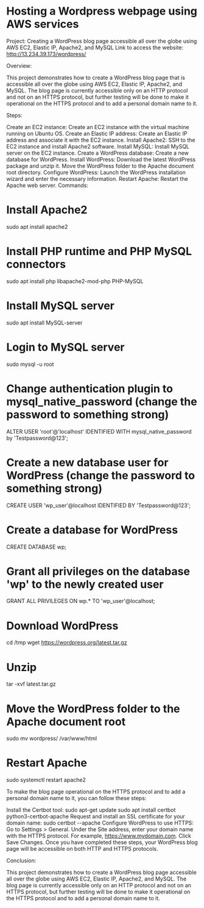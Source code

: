 # Hosting a Wordpress webpage using AWS services

Project: Creating a WordPress blog page accessible all over the globe using AWS EC2, Elastic IP, Apache2, and MySQL
Link to access the website:  http://13.234.39.173/wordpress/

Overview:

This project demonstrates how to create a WordPress blog page that is accessible all over the globe using AWS EC2, Elastic IP, Apache2, and MySQL. The blog page is currently accessible only on an HTTP protocol and not on an HTTPS protocol, but further testing will be done to make it operational on the HTTPS protocol and to add a personal domain name to it.

Steps:

Create an EC2 instance:
Create an EC2 instance with the virtual machine running on Ubuntu OS.
Create an Elastic IP address:
Create an Elastic IP address and associate it with the EC2 instance.
Install Apache2:
SSH to the EC2 instance and install Apache2 software.
Install MySQL:
Install MySQL server on the EC2 instance.
Create a WordPress database:
Create a new database for WordPress.
Install WordPress:
Download the latest WordPress package and unzip it.
Move the WordPress folder to the Apache document root directory.
Configure WordPress:
Launch the WordPress installation wizard and enter the necessary information.
Restart Apache:
Restart the Apache web server.
Commands:

# Install Apache2
sudo apt install apache2

# Install PHP runtime and PHP MySQL connectors
sudo apt install php libapache2-mod-php PHP-MySQL

# Install MySQL server
sudo apt install MySQL-server

# Login to MySQL server
sudo mysql -u root

# Change authentication plugin to mysql_native_password (change the password to something strong)
ALTER USER 'root'@'localhost' IDENTIFIED WITH mysql_native_password by 'Testpassword@123';

# Create a new database user for WordPress (change the password to something strong)
CREATE USER 'wp_user'@localhost IDENTIFIED BY 'Testpassword@123';

# Create a database for WordPress
CREATE DATABASE wp;

# Grant all privileges on the database 'wp' to the newly created user
GRANT ALL PRIVILEGES ON wp.* TO 'wp_user'@localhost;

# Download WordPress
cd /tmp
wget https://wordpress.org/latest.tar.gz

# Unzip
tar -xvf latest.tar.gz

# Move the WordPress folder to the Apache document root
sudo mv wordpress/ /var/www/html

# Restart Apache
sudo systemctl restart apache2


To make the blog page operational on the HTTPS protocol and to add a personal domain name to it, you can follow these steps:

Install the Certbot tool:
sudo apt-get update
sudo apt install certbot python3-certbot-apache
Request and install an SSL certificate for your domain name:
sudo certbot --apache
Configure WordPress to use HTTPS:
Go to Settings > General.
Under the Site address, enter your domain name with the HTTPS protocol. For example, https://www.mydomain.com.
Click Save Changes.
Once you have completed these steps, your WordPress blog page will be accessible on both HTTP and HTTPS protocols.

Conclusion:

This project demonstrates how to create a WordPress blog page accessible all over the globe using AWS EC2, Elastic IP, Apache2, and MySQL. The blog page is currently accessible only on an HTTP protocol and not on an HTTPS protocol, but further testing will be done to make it operational on the HTTPS protocol and to add a personal domain name to it.
